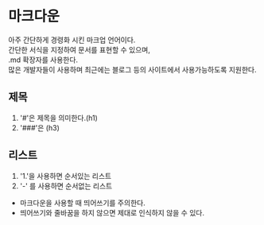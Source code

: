 # 마크다운

아주 간단하게 경령화 시킨 마크업 언어이다.  
간단한 서식을 지정하여 문서를 표현할 수 있으며,  
.md 확장자를 사용한다.  
많은 개발자들이 사용하며 최근에는 블로그 등의 사이트에서 사용가능하도록 지원한다.

## 제목

1. '#'은 제목을 의미한다.(h1)
2. '###'은 (h3)

## 리스트

1. '1.'을 사용하면 순서있는 리스트
2. '-' 를 사용하면 순서없는 리스트

- 마크다운을 사용할 때 띄어쓰기를 주의한다.
- 띄어쓰기와 줄바꿈을 하지 않으면 제대로 인식하지 않을 수 있다.
